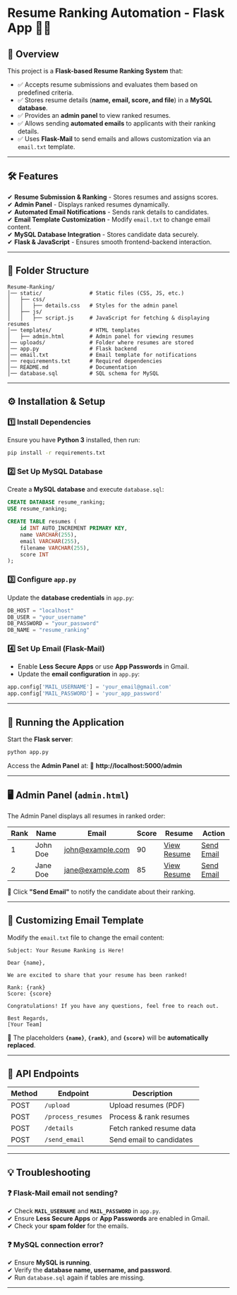 # Resume Ranking Automation - Flask App 📄🚀

## 📌 Overview
This project is a **Flask-based Resume Ranking System** that:
- ✅ Accepts resume submissions and evaluates them based on predefined criteria.
- ✅ Stores resume details (**name, email, score, and file**) in a **MySQL database**.
- ✅ Provides an **admin panel** to view ranked resumes.
- ✅ Allows sending **automated emails** to applicants with their ranking details.
- ✅ Uses **Flask-Mail** to send emails and allows customization via an `email.txt` template.

---

## 🛠 Features
✔ **Resume Submission & Ranking** - Stores resumes and assigns scores.  
✔ **Admin Panel** - Displays ranked resumes dynamically.  
✔ **Automated Email Notifications** - Sends rank details to candidates.  
✔ **Email Template Customization** - Modify `email.txt` to change email content.  
✔ **MySQL Database Integration** - Stores candidate data securely.  
✔ **Flask & JavaScript** - Ensures smooth frontend-backend interaction.  

---

## 📂 Folder Structure
```
Resume-Ranking/
│── static/               # Static files (CSS, JS, etc.)
│   ├── css/
│   │   ├── details.css   # Styles for the admin panel
│   ├── js/
│   │   ├── script.js     # JavaScript for fetching & displaying resumes
│── templates/            # HTML templates
│   ├── admin.html        # Admin panel for viewing resumes
│── uploads/              # Folder where resumes are stored
│── app.py                # Flask backend
│── email.txt             # Email template for notifications
│── requirements.txt      # Required dependencies
│── README.md             # Documentation
│── database.sql          # SQL schema for MySQL
```

---

## ⚙️ Installation & Setup

### 1️⃣ Install Dependencies
Ensure you have **Python 3** installed, then run:
```bash
pip install -r requirements.txt
```

### 2️⃣ Set Up MySQL Database
Create a **MySQL database** and execute `database.sql`:
```sql
CREATE DATABASE resume_ranking;
USE resume_ranking;

CREATE TABLE resumes (
    id INT AUTO_INCREMENT PRIMARY KEY,
    name VARCHAR(255),
    email VARCHAR(255),
    filename VARCHAR(255),
    score INT
);
```

### 3️⃣ Configure `app.py`
Update the **database credentials** in `app.py`:
```python
DB_HOST = "localhost"
DB_USER = "your_username"
DB_PASSWORD = "your_password"
DB_NAME = "resume_ranking"
```

### 4️⃣ Set Up Email (Flask-Mail)
- Enable **Less Secure Apps** or use **App Passwords** in Gmail.
- Update the **email configuration** in `app.py`:
```python
app.config['MAIL_USERNAME'] = 'your_email@gmail.com'
app.config['MAIL_PASSWORD'] = 'your_app_password'
```

---

## 🚀 Running the Application
Start the **Flask server**:
```bash
python app.py
```
Access the **Admin Panel** at:
🔗 **http://localhost:5000/admin**

---

## 🖥️ Admin Panel (`admin.html`)
The Admin Panel displays all resumes in ranked order:

| Rank | Name      | Email              | Score | Resume           | Action      |
|------|----------|--------------------|-------|------------------|-------------|
| 1    | John Doe | john@example.com   | 90    | [View Resume]()  | [Send Email]() |
| 2    | Jane Doe | jane@example.com   | 85    | [View Resume]()  | [Send Email]() |

🔹 Click **"Send Email"** to notify the candidate about their ranking.

---

## 📨 Customizing Email Template
Modify the `email.txt` file to change the email content:
```
Subject: Your Resume Ranking is Here!

Dear {name},

We are excited to share that your resume has been ranked!

Rank: {rank}  
Score: {score}  

Congratulations! If you have any questions, feel free to reach out.

Best Regards,  
[Your Team]
```
🔹 The placeholders **`{name}`**, **`{rank}`**, and **`{score}`** will be **automatically replaced**.

---

## 📌 API Endpoints

| Method | Endpoint            | Description                  |
|--------|---------------------|------------------------------|
| POST   | `/upload`           | Upload resumes (PDF)        |
| POST   | `/process_resumes`  | Process & rank resumes      |
| POST   | `/details`          | Fetch ranked resume data    |
| POST   | `/send_email`       | Send email to candidates    |

---

## 💡 Troubleshooting

### ❓ Flask-Mail email not sending?
✔ Check **`MAIL_USERNAME`** and **`MAIL_PASSWORD`** in `app.py`.  
✔ Ensure **Less Secure Apps** or **App Passwords** are enabled in Gmail.  
✔ Check your **spam folder** for the emails.  

### ❓ MySQL connection error?
✔ Ensure **MySQL is running**.  
✔ Verify the **database name, username, and password**.  
✔ Run `database.sql` again if tables are missing.  

---
